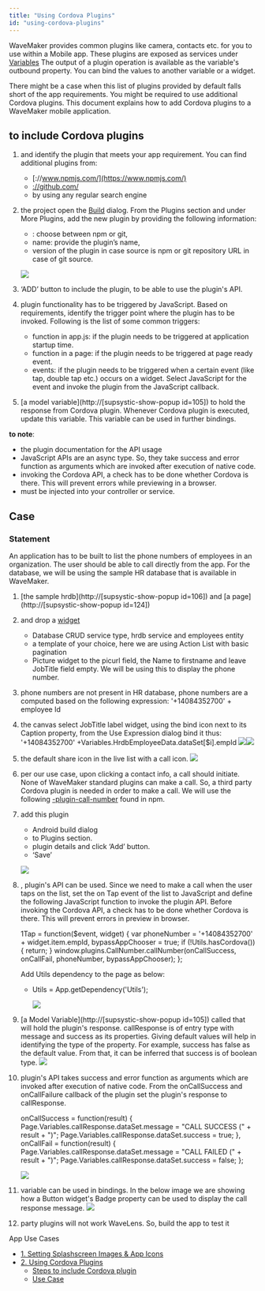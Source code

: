 ```yaml
---
title: "Using Cordova Plugins"
id: "using-cordova-plugins"
---
```


WaveMaker provides common plugins like camera, contacts etc. for you to use within a Mobile app. These plugins are exposed as services under [Variables](/learn/hybrid-mobile/device-variables/#) The output of a plugin operation is available as the variable's outbound property. You can bind the values to another variable or a widget.

There might be a case when this list of plugins provided by default falls short of the app requirements. You might be required to use additional Cordova plugins. This document explains how to add Cordova plugins to a WaveMaker mobile application.

## to include Cordova plugins

1. and identify the plugin that meets your app requirement. You can find additional plugins from:
    - [://www.npmjs.com/](https://www.npmjs.com/)
    - [://github.com/](https://github.com/)
    - by using any regular search engine
2. the project open the [Build](/learn/hybrid-mobile/mobile-build-android/) dialog. From the Plugins section and under More Plugins, add the new plugin by providing the following information:
    
    - : choose between npm or git,
    - name: provide the plugin’s name,
    - version of the plugin in case source is npm or git repository URL in case of git source.
    
    [![](../assets/cordova_plugin.png)](../assets/cordova_plugin.png)
3. ‘ADD’ button to include the plugin, to be able to use the plugin's API.
4. plugin functionality has to be triggered by JavaScript. Based on requirements, identify the trigger point where the plugin has to be invoked. Following is the list of some common triggers:
    - function in app.js: if the plugin needs to be triggered at application startup time.
    - function in a page: if the plugin needs to be triggered at page ready event.
    - events: if the plugin needs to be triggered when a certain event (like tap, double tap etc.) occurs on a widget. Select JavaScript for the event and invoke the plugin from the JavaScript callback.
5. [a model variable](http://[supsystic-show-popup id=105]) to hold the response from Cordova plugin. Whenever Cordova plugin is executed, update this variable. This variable can be used in further bindings.

**to note**:

- the plugin documentation for the API usage
- JavaScript APIs are an async type. So, they take success and error function as arguments which are invoked after execution of native code.
- invoking the Cordova API, a check has to be done whether Cordova is there. This will prevent errors while previewing in a browser.
- must be injected into your controller or service.

## Case

### Statement

An application has to be built to list the phone numbers of employees in an organization. The user should be able to call directly from the app. For the database, we will be using the sample HR database that is available in WaveMaker.

1. [the sample hrdb](http://[supsystic-show-popup id=106]) and [a page](http://[supsystic-show-popup id=124])
2. and drop a [widget](/learn/app-development/widgets/list/)
    - Database CRUD service type, hrdb service and employees entity
    - a template of your choice, here we are using Action List with basic pagination
    - Picture widget to the picurl field, the Name to firstname and leave JobTitle field empty. We will be using this to display the phone number.
3. phone numbers are not present in HR database, phone numbers are a computed based on the following expression: '+14084352700' + employee Id
4. the canvas select JobTitle label widget, using the bind icon next to its Caption property, from the Use Expression dialog bind it thus: '+14084352700' +Variables.HrdbEmployeeData.dataSet\[$i\].empId [![](../assets/cordova_uc2.png)](../assets/cordova_uc2.png)![](https://www.wavemaker.com../assets/Job-title-label-caption-expression.png)
5. the default share icon in the live list with a call icon. [![](../assets/cordova_uc3.png)](../assets/cordova_uc3.png)
6. per our use case, upon clicking a contact info, a call should initiate. None of WaveMaker standard plugins can make a call. So, a third party Cordova plugin is needed in order to make a call. We will use the following [\-plugin-call-number](https://www.npmjs.com/package/cordova-plugin-call-number) found in npm.
7. add this plugin
    
    - Android build dialog
    - to Plugins section.
    - plugin details and click ‘Add’ button.
    - ‘Save’
    
    [![](../assets/cordova_uc4.png)](../assets/cordova_uc4.png)
8. , plugin's API can be used. Since we need to make a call when the user taps on the list, set the on Tap event of the list to JavaScript and define the following JavaScript function to invoke the plugin API. Before invoking the Cordova API, a check has to be done whether Cordova is there. This will prevent errors in preview in browser.
    
    1Tap = function($event, widget) {
     var phoneNumber = '+14084352700' + widget.item.empId,
     bypassAppChooser = true;
     if (!Utils.hasCordova()) {
     return;
     }
     window.plugins.CallNumber.callNumber(onCallSuccess, onCallFail, phoneNumber, bypassAppChooser);
    };
    
    Add Utils dependency to the page as below:
    - Utils = App.getDependency('Utils');
        
        ![](../assets/cordova_uc5.png)
9. [a Model Variable](http://[supsystic-show-popup id=105]) called that will hold the plugin's response. callResponse is of entry type with message and success as its properties. Giving default values will help in identifying the type of the property. For example, success has false as the default value. From that, it can be inferred that success is of boolean type. [![](../assets/cordova_uc6.png)](../assets/cordova_uc6.png)
10. plugin's API takes success and error function as arguments which are invoked after execution of native code. From the onCallSuccess and onCallFailure callback of the plugin set the plugin's response to callResponse.
    
     onCallSuccess = function(result) {
                Page.Variables.callResponse.dataSet.message = "CALL SUCCESS (" + result + ")";
                Page.Variables.callResponse.dataSet.success = true;
            },
            onCallFail = function(result) {
                Page.Variables.callResponse.dataSet.message = "CALL FAILED (" + result + ")";
                Page.Variables.callResponse.dataSet.success = false;
            };
    
    ![](https://www.wavemaker.com../assets/code-view.png)
11. variable can be used in bindings. In the below image we are showing how a Button widget's Badge property can be used to display the call response message. [![](../assets/cordova_uc8.png)](../assets/cordova_uc8.png)
12. party plugins will not work WaveLens. So, build the app to test it

App Use Cases

- [1\. Setting Splashscreen Images & App Icons](/learn/how-tos/splashscreens-icons/)
- [2\. Using Cordova Plugins](#)
    - [Steps to include Cordova plugin](#steps)
    - [Use Case](#use_case)
